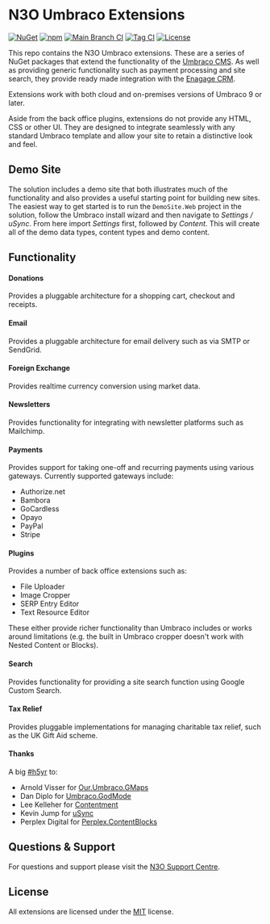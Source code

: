 # N3O Umbraco Extensions
[![NuGet](https://img.shields.io/nuget/v/N3O.Umbraco.Extensions)](https://www.nuget.org/packages/N3O.Umbraco.Extensions/)
[![npm](https://img.shields.io/npm/v/@n3oltd/umbraco-giving-client)](https://www.npmjs.com/package/@n3oltd/umbraco-giving-client)
[![Main Branch CI](https://github.com/n3oltd/N3O.Umbraco/actions/workflows/main-ci.yml/badge.svg)](https://github.com/n3oltd/N3O.Umbraco/actions/workflows/main-ci.yml)
[![Tag CI](https://github.com/n3oltd/N3O.Umbraco/actions/workflows/tag-ci.yml/badge.svg)](https://github.com/n3oltd/N3O.Umbraco/actions/workflows/tag-ci.yml)
[![License](https://img.shields.io/github/license/n3oltd/N3O.Umbraco)](LICENSE.md)

This repo contains the N3O Umbraco extensions. These are a series of NuGet packages that extend the functionality of the [Umbraco CMS](https://umbraco.com). As well as providing generic functionality such as payment processing and site search, they provide ready made integration with the [Enagage CRM](https://n3o.ltd/).

Extensions work with both cloud and on-premises versions of Umbraco 9 or later.

Aside from the back office plugins, extensions do not provide any HTML, CSS or other UI. They are designed to integrate seamlessly with any standard Umbraco template and allow your site to retain a distinctive look and feel.

## Demo Site
The solution includes a demo site that both illustrates much of the functionality and also provides a useful starting point for building new sites. The easiest way to get started is to run the `DemoSite.Web` project in the solution, follow the Umbraco install wizard and then navigate to *Settings / uSync*. From here import *Settings* first, followed by *Content*. This will create all of the demo data types, content types and demo content.

## Functionality
#### Donations
Provides a pluggable architecture for a shopping cart, checkout and receipts.

#### Email
Provides a pluggable architecture for email delivery such as via SMTP or SendGrid.

#### Foreign Exchange
Provides realtime currency conversion using market data.

#### Newsletters
Provides functionality for integrating with newsletter platforms such as Mailchimp.

#### Payments
Provides support for taking one-off and recurring payments using various gateways. Currently supported gateways include:

* Authorize.net
* Bambora
* GoCardless
* Opayo
* PayPal
* Stripe

#### Plugins
Provides a number of back office extensions such as:

* File Uploader
* Image Cropper
* SERP Entry Editor
* Text Resource Editor

These either provide richer functionality than Umbraco includes or works around limitations (e.g. the built in Umbraco cropper doesn't work with Nested Content or Blocks).

#### Search
Provides functionality for providing a site search function using Google Custom Search.

#### Tax Relief
Provides pluggable implementations for managing charitable tax relief, such as the UK Gift Aid scheme.

#### Thanks

A big [#h5yr](https://community.umbraco.com/learn-about-the-community/h5yr/) to:

* Arnold Visser for [Our.Umbraco.GMaps](https://github.com/ArnoldV/Our.Umbraco.GMaps)
* Dan Diplo for [Umbraco.GodMode](https://github.com/DanDiplo/Umbraco.GodMode)
* Lee Kelleher for [Contentment](https://github.com/leekelleher/umbraco-contentment)
* Kevin Jump for [uSync](https://jumoo.co.uk/usync/)
* Perplex Digital for [Perplex.ContentBlocks](https://github.com/PerplexDigital/Perplex.ContentBlocks)

## Questions & Support
For questions and support please visit the [N3O Support Centre](https://support.n3o.ltd/).

## License
All extensions are licensed under the [MIT](LICENSE.md) license.
